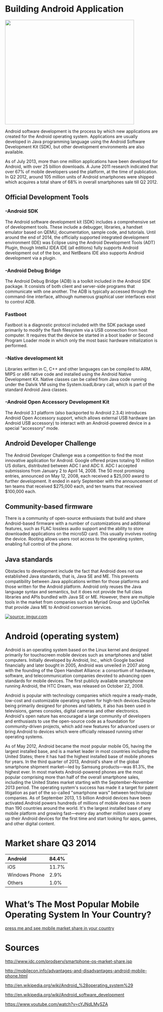 # Building Android Application #

<a href='http://www.youtube.com/watch?feature=player_embedded&v=cYJNdLMySZA' target='_blank'><img src='http://img.youtube.com/vi/cYJNdLMySZA/0.jpg' width='425' height=344 /></a>

Android software development is the process by which new applications are created for the Android operating system. Applications are usually developed in Java programming language using the Android Software Development Kit (SDK), but other development environments are also available.

As of July 2013, more than one million applications have been developed for Android, with over 25 billion downloads. A June 2011 research indicated that over 67% of mobile developers used the platform, at the time of publication. In Q2 2012, around 105 million units of Android smartphones were shipped which acquires a total share of 68% in overall smartphones sale till Q2 2012.

## Official Development Tools ##

### -Android SDK ###

The Android software development kit (SDK) includes a comprehensive set of development tools. These include a debugger, libraries, a handset emulator based on QEMU, documentation, sample code, and tutorials.
Until around the end of 2014, the officially supported integrated development environment (IDE) was Eclipse using the Android Development Tools (ADT) Plugin, though IntelliJ IDEA IDE (all editions) fully supports Android development out of the box, and NetBeans IDE also supports Android development via a plugin.

### -Android Debug Bridge ###
The Android Debug Bridge (ADB) is a toolkit included in the Android SDK package. It consists of both client and server-side programs that communicate with one another. The ADB is typically accessed through the command-line interface, although numerous graphical user interfaces exist to control ADB.

### Fastboot ###
Fastboot is a diagnostic protocol included with the SDK package used primarily to modify the flash filesystem via a USB connection from host computer. It requires that the device be started in a boot loader or Second Program Loader mode in which only the most basic hardware initialization is performed.

### -Native development kit ###
Libraries written in C, C++ and other languages can be compiled to ARM, MIPS or x86 native code and installed using the Android Native Development Kit. Native classes can be called from Java code running under the Dalvik VM using the System.loadLibrary call, which is part of the standard Android Java classes.

### -Android Open Accessory Development Kit ###
The Android 3.1 platform (also backported to Android 2.3.4) introduces Android Open Accessory support, which allows external USB hardware (an Android USB accessory) to interact with an Android-powered device in a special "accessory" mode.

## Android Developer Challenge ##
The Android Developer Challenge was a competition to find the most innovative application for Android. Google offered prizes totaling 10 million US dollars, distributed between ADC I and ADC II. ADC I accepted submissions from January 2 to April 14, 2008. The 50 most promising entries, announced on May 12, 2008, each received a $25,000 award to further development. It ended in early September with the announcement of ten teams that received $275,000 each, and ten teams that received $100,000 each.

## Community-based firmware ##
There is a community of open-source enthusiasts that build and share Android-based firmware with a number of customizations and additional features, such as FLAC lossless audio support and the ability to store downloaded applications on the microSD card. This usually involves rooting the device. Rooting allows users root access to the operating system, enabling full control of the phone.

## Java standards ##
Obstacles to development include the fact that Android does not use established Java standards, that is, Java SE and ME. This prevents compatibility between Java applications written for those platforms and those written for the Android platform. Android only reuses the Java language syntax and semantics, but it does not provide the full class libraries and APIs bundled with Java SE or ME. However, there are multiple tools in the market from companies such as Myriad Group and UpOnTek that provide Java ME to Android conversion services.

<a href='http://imgur.com/K242Eha'><img src='http://i.imgur.com/K242Eha.jpg?1' title='source: imgur.com' /></a>
# Android (operating system) #
Android is an operating system based on the Linux kernel and designed primarily for touchscreen mobile devices such as smartphones and tablet computers. Initially developed by Android, Inc., which Google backed financially and later bought in 2005, Android was unveiled in 2007 along with the founding of the Open Handset Alliance: a consortium of hardware, software, and telecommunication companies devoted to advancing open standards for mobile devices. The first publicly available smartphone running Android, the HTC Dream, was released on October 22, 2008.

Android is popular with technology companies which require a ready-made, low-cost and customizable operating system for high-tech devices.Despite being primarily designed for phones and tablets, it also has been used in televisions, games consoles, digital cameras and other electronics. Android's open nature has encouraged a large community of developers and enthusiasts to use the open-source code as a foundation for community-driven projects, which add new features for advanced users or bring Android to devices which were officially released running other operating systems.

As of May 2012, Android became the most popular mobile OS, having the largest installed base, and is a market leader in most countries including the United States; there it has had the highest installed base of mobile phones for years. In the third quarter of 2013, Android's share of the global smartphone shipment market—led by Samsung products—was 81.3%, the highest ever. In most markets Android-powered phones are the most popular comprising more than half of the overall smartphone sales, including the United States market starting with the September–November 2013 period. The operating system's success has made it a target for patent litigation as part of the so-called "smartphone wars" between technology companies. As of September 2013, 1.5 billion Android devices have been activated.Android powers hundreds of millions of mobile devices in more than 190 countries around the world. It's the largest installed base of any mobile platform and growing fast—every day another million users power up their Android devices for the first time and start looking for apps, games, and other digital content.

# Market share Q3 2014 #

| Android  | 84.4% |
|:---------|:------|
| iOS      | 11.7% |
| Windows Phone | 2.9%  |
| Others   | 1.0%  |

# What’s The Most Popular Mobile Operating System In Your Country? #

[press me and see mobile market share in your country](http://ibtimes.cartodb.com/viz/8306d2f0-4af6-11e3-b0d7-3085a9a956e8/embed_map?title=false&description=false&search=false&shareable=false&cartodb_logo=false&layer_selector=false&legends=true&scrollwheel=true&sublayer_options=1&sql=SELECT%20*%20FROM%20mobile_merge&zoom=2&center_lat=1.933226826438893&center_lon=1.58203125)

# Sources #

http://www.idc.com/prodserv/smartphone-os-market-share.jsp

http://mobilecon.info/advantages-and-disadvantages-android-mobile-phone.html

http://en.wikipedia.org/wiki/Android_%28operating_system%29

http://en.wikipedia.org/wiki/Android_software_development

https://www.youtube.com/watch?v=cYJNdLMySZA